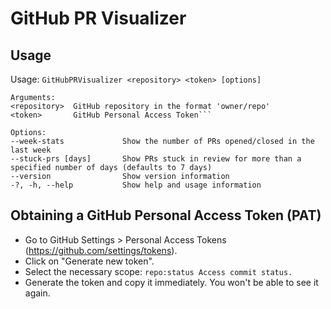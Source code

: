 ﻿# GitHub PR Visualizer

## Usage

Usage: `GitHubPRVisualizer <repository> <token> [options]`
 
```
Arguments:
<repository>  GitHub repository in the format 'owner/repo'  
<token>       GitHub Personal Access Token```

Options:
--week-stats             Show the number of PRs opened/closed in the last week
--stuck-prs [days]       Show PRs stuck in review for more than a specified number of days (defaults to 7 days)
--version                Show version information
-?, -h, --help           Show help and usage information
```

## Obtaining a GitHub Personal Access Token (PAT)

- Go to GitHub Settings > Personal Access Tokens (https://github.com/settings/tokens).
- Click on "Generate new token".
- Select the necessary scope: `repo:status Access commit status.`
- Generate the token and copy it immediately. You won't be able to see it again.